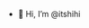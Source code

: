 - 👋 Hi, I’m @itshihi


<!---
itshihi/itshihi is a ✨ special ✨ repository because its `README.md` (this file) appears on your GitHub profile.
You can click the Preview link to take a look at your changes.
--->
